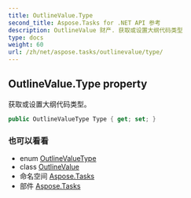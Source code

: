 ```yaml
---
title: OutlineValue.Type
second_title: Aspose.Tasks for .NET API 参考
description: OutlineValue 财产. 获取或设置大纲代码类型
type: docs
weight: 60
url: /zh/net/aspose.tasks/outlinevalue/type/
---
```

## OutlineValue.Type property

获取或设置大纲代码类型。

```csharp
public OutlineValueType Type { get; set; }
```

### 也可以看看

* enum [OutlineValueType](../../outlinevaluetype/)
* class [OutlineValue](../)
* 命名空间 [Aspose.Tasks](../../outlinevalue/)
* 部件 [Aspose.Tasks](../../../)


